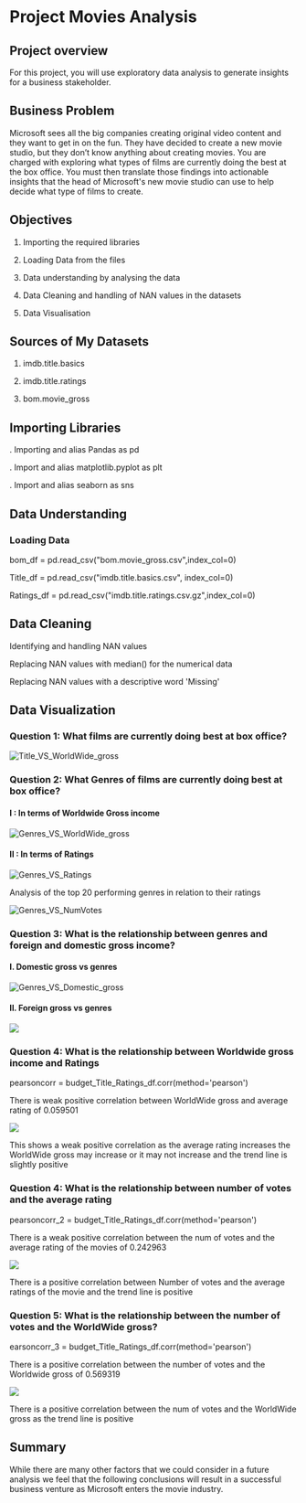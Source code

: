 #                          Project Movies Analysis
## Project overview

For this project, you will use exploratory data analysis to generate insights for a business stakeholder.


## Business Problem

Microsoft sees all the big companies creating original video content and they want to get in on the fun. They have decided to create a new movie studio, but they don’t know anything about creating movies. You are charged with exploring what types of films are currently doing the best at the box office. You must then translate those findings into actionable insights that the head of Microsoft's new movie studio can use to help decide what type of films to create.


## Objectives

1. Importing the required libraries

2. Loading Data from the files

3. Data understanding by analysing the data

4. Data Cleaning and handling of NAN values in the datasets

5. Data Visualisation 

## Sources of My Datasets

1. imdb.title.basics

2. imdb.title.ratings

3. bom.movie_gross

## Importing Libraries

. Importing and alias Pandas as pd

. Import and alias matplotlib.pyplot as plt

. Import and alias seaborn as sns

## Data Understanding

### Loading Data

<p>bom_df = pd.read_csv("bom.movie_gross.csv",index_col=0)</p>

<p>Title_df = pd.read_csv("imdb.title.basics.csv", index_col=0)</p>

<p>Ratings_df = pd.read_csv("imdb.title.ratings.csv.gz",index_col=0)</p>


## Data Cleaning

<p> Identifying and handling NAN values </p>

<p> Replacing NAN values with median() for the numerical data </p>

<p> Replacing NAN values with a descriptive word 'Missing' </p>

## Data Visualization

###  Question 1: What films are currently doing best at box office?


<img src="Title_VS_WorldWide_gross.png" alt="Title_VS_WorldWide_gross">


### Question 2: What Genres of films are currently doing best at box office?

#### I : In terms of Worldwide Gross income


<img src="Genres_VS_WorldWide_gross.png" alt="Genres_VS_WorldWide_gross">


#### II : In terms of Ratings


<img src="Genres_VS_Ratings.png" alt="Genres_VS_Ratings">

<p>Analysis of the top 20 performing genres in relation to their ratings</p>


<img src="Genres_VS_NumVotes.png" alt="Genres_VS_NumVotes">

### Question 3: What is the relationship between genres and foreign and domestic gross income?

#### I. Domestic gross vs genres



<img src="Genres_VS_Domestic_gross.png" alt="Genres_VS_Domestic_gross">


#### II. Foreign gross vs genres


<img src="Genres_VS_foreign_gross.png">


### Question 4: What is the relationship between Worldwide gross income and Ratings

<p>pearsoncorr = budget_Title_Ratings_df.corr(method='pearson')</p>

<p>There is weak positive correlation between WorldWide gross and average rating of 0.059501</p>	



<img src="Scatter_WorldWide_gross_VS_Ratings.png">

<p>This shows a weak positive correlation as the average rating increases the WorldWide gross may increase or it may not increase and the trend line is slightly positive</p>

### Question 4: What is the relationship between number of votes and the average rating

<p>pearsoncorr_2 = budget_Title_Ratings_df.corr(method='pearson')</p>


<p>There is a weak positive correlation between the num of votes and the average rating of the movies of 0.242963</p>



<img src="Scatter_NumVotes_VS_Ratings.png">

<p>There is a positive correlation between Number of votes and the average ratings of the movie and the trend line is positive</p>

### Question 5: What is the relationship between the number of votes and the WorldWide gross?

<p>earsoncorr_3 = budget_Title_Ratings_df.corr(method='pearson')</p>


<p>There is a positive correlation between the number of votes and the Worldwide gross of 0.569319</p>


<img src="Scatter_NumVotes_VS_WorldWide_gross.png">

<p>There is a positive correlation between the num of votes and the WorldWide gross as the trend line is positive</p>

## Summary

While there are many other factors that we could consider in a future analysis we feel that the following conclusions will result in a successful business venture as Microsoft enters the movie industry.
